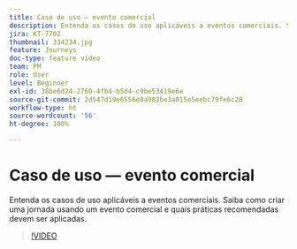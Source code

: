 ```yaml
---
title: Caso de uso — evento comercial
description: Entenda os casos de uso aplicáveis a eventos comerciais. Saiba como criar uma jornada usando um evento comercial e quais práticas recomendadas devem ser aplicadas.
jira: KT-7702
thumbnail: 334234.jpg
feature: Journeys
doc-type: feature video
team: PM
role: User
level: Beginner
exl-id: 38be6d24-2760-4fb4-b5d4-c9be53419e6e
source-git-commit: 2d547d19e6556e8a982be3a015e5eebc79fe6c28
workflow-type: ht
source-wordcount: '56'
ht-degree: 100%

---
```


# Caso de uso — evento comercial

Entenda os casos de uso aplicáveis a eventos comerciais. Saiba como criar uma jornada usando um evento comercial e quais práticas recomendadas devem ser aplicadas.

>[!VIDEO](https://video.tv.adobe.com/v/334234?quality=12&learn=on)
